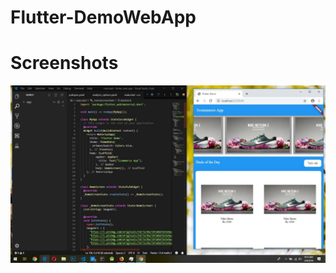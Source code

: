 # Flutter-DemoWebApp

# Screenshots

<img src="https://raw.githubusercontent.com/ashishrawat2911/Flutter-DemoWebApp/master/screenshot.jpg" >
